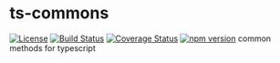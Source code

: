 # ts-commons

[![License](http://img.shields.io/:license-apache-brightgreen.svg)](http://www.apache.org/licenses/LICENSE-2.0.html)
[![Build Status](https://travis-ci.org/wz2cool/ts-commons.svg?branch=master)](https://travis-ci.org/wz2cool/ts-commons)
[![Coverage Status](https://coveralls.io/repos/github/wz2cool/ts-commons/badge.svg?branch=master)](https://coveralls.io/github/wz2cool/ts-commons?branch=master)
[![npm version](https://badge.fury.io/js/ts-commons.svg)](https://badge.fury.io/js/ts-commons)
common methods for typescript
